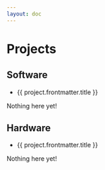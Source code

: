 ```yaml
---
layout: doc
---
```


<script setup>
  import { data as softwareProjects } from "./projects/software.data";
  import { data as hardwareProjects } from "./projects/hardware.data";
  import { data as coursework } from "./projects/coursework.data";
  import { withBase } from 'vitepress';
</script>

# Projects

## Software 

<ul v-if="softwareProjects.length > 0">
  <li v-for="project of softwareProjects">
    <a :href="withBase(project.url)">{{ project.frontmatter.title }}</a>
  </li>
</ul>
<p v-else>
  Nothing here yet!
</p>

## Hardware

<ul v-if="hardwareProjects.length > 0">
  <li v-for="project of hardwareProjects">
    <a :href="withBase(project.url)">{{ project.frontmatter.title }}</a>
  </li>
</ul>
<p v-else>
  Nothing here yet!
</p>
